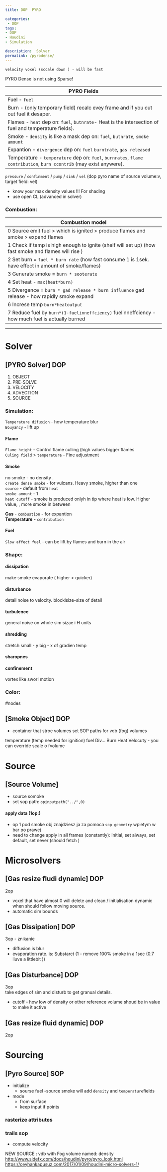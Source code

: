 ```yaml
---
title: DOP  PYRO

categories:
 - DOP
tags:
- DOP
- Houdini
- Simulation

description:  Solver
permalink: /pyrodense/
---
```


```
velocity voxel (sccale down ) - will be fast
```


PYRO Dense is not using Sparse!

| PYRO Fields |
| --- |
|Fuel - `fuel`       
|Burn - (only temporary field) recalc evey frame and if you cut out fuel it desaper.     
|Flames - `heat`  dep on: `fuel`, `butnrate`- Heat is the intersection of fuel and temperature fields).  
|Smoke - `density`    is like a mask    dep on:  `fuel`, `butnrate`, `smoke amount `  
|Expantion - `divergence`  dep on: `fuel` `burntrate`, `gas released`    
|Temperature - `temperature`  dep on: `fuel`, `burnrates`, `flame contribution`, `burn ccontrib` (may exist anywere).     

`pressure` / `confinment` / `pump` / `sink` / `vel`    (dop pyro name of source volume:v, target field: vel)    

- know your max density values !!! For shading
- use open CL (advanced in solver)  



### Combustion:

| Combustion model |
| - |
|0 Source emit fuel > which is ignited > produce flames and smoke > expand flames    
|1 Check if temp is high enough to ignite (shelf will set up) (how fast smoke and flames will rise )        
|2 Set burn = `fuel * burn rate` (how fast consume 1 is 1sek. have effect in amount of smoke/flames)     
|3 Generate smoke  = `burn * sooterate`     
|4 Set heat - `max(heat*burn)`   
|5 Divergence =  `burn * gad release * burn influence`   gad release - how rapidly smoke expand  
|6 Increse temp `burn*heatoutput`    
|7 Reduce fuel by `burn*(1-fuelinneffciency)` fuelinneffciency - how much fuel is actually burned   

---


# Solver
## [PYRO Solver] DOP

1. OBJECT   
2. PRE-SOLVE   
3. VELOCITY   
4. ADVECTION    
5. SOURCE   


### Simulation:
`Temperature difusion` - how temperature blur  
`Bouyancy`  - lift up



#### Flame
`Flame height` - Control flame culling (high values bigger flames  
`Culing field` > `temperature` - Fine adjustment   
#### Smoke
no smoke - no density .   
`create dense smoke` - for vulcans. Heavy smoke, higher than one    
`source` - default from `heat`  
`smoke amount` - 1    
`heat cutoff` - smoke is produced onlyh in tip where heat is low. Higher value, , more smoke in between    

**Gas**   - `combustion` - for expantion    
**Temperature** - `contribution`    
#### Fuel
`Slow affect fuel` - can be lift by flames and burn in the air    
### Shape:

#### dissipation
make smoke evaporate (  higher > quicker)   
#### disturbance
detail noise to velocity. blocklsize-size of detail   
#### turbulence
 general noise on whole  sim  sizae i H units   
#### shredding   
stretch small - y big - x of gradien temp    
#### sharopnes  
#### confinement  
vortex like sworl motion       


### Color:



#nodes
## [Smoke Object]  DOP
- container that stroe volumes  set SOP paths  for vdb (fog) volumes


temperature  (temp needed for ignition)
fuel
Div...
Burn
Heat
Velocuty
	 - you can override scale o fvolume

# Source
## [Source Volume]
- source somoke
- set sop path: `opinputpath("../",0)`

#### apply data (1op:)
- op 1 pod smoke obj znajdziesz ja za pomoca `sop geometry` wpietym w bar po prawej   
- need to change apply in all frames (constantly): Initial, set always, set default, set never (should fetch )


# Microsolvers

## [Gas resize fludi dynamic] DOP  
2op   
- voxel that have almost 0 will delete and clean / initialisation dynamic when should follow moving source.   
- automatic sim bounds

## [Gas Dissipation]  DOP
3op - znikanie   
- diffusion is blur
- evaporation rate. is: Substarct (1 - remove 100% smoke in a 1sec (0.7 liuve a littlebit ))

## [Gas Disturbance]  DOP  
3op  
take edges of sim and disturb to get granual details.
- cutoff - how low of density or other reference volume shoud be in value to make it active

## [Gas resize fluid dynamic]  DOP
2op  




# Sourcing


## [Pyro Source] SOP

- initialize
 	- sourse fuel
	-source smoke will add  `density` and  `temperature`fields
- mode
	- from surface
	- keep input if points

### rasterize attributes  

### trails sop
- compute velocity

NEW SOURCE :
vdb with Fog volume named: density
http://www.sidefx.com/docs/houdini/pyro/pyro_look.html  
https://ceyhankapusuz.com/2017/01/09/houdini-micro-solvers-1/
